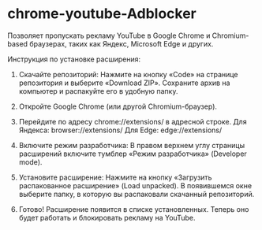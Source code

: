 # chrome-youtube-Adblocker
Позволяет пропускать рекламу YouTube в Google Chrome и Chromium-based браузерах, таких как Яндекс, Microsoft Edge и других.

Инструкция по установке расширения:

1. Скачайте репозиторий:
Нажмите на кнопку «Code» на странице репозитория и выберите «Download ZIP».
Сохраните архив на компьютер и распакуйте его в удобную папку.

2. Откройте Google Chrome (или другой Chromium-браузер).

3. Перейдите по адресу chrome://extensions/ в адресной строке.
Для Яндекса: browser://extensions/
Для Edge: edge://extensions/

4. Включите режим разработчика:
В правом верхнем углу страницы расширений включите тумблер «Режим разработчика» (Developer mode).

5. Установите расширение:
Нажмите на кнопку «Загрузить распакованное расширение» (Load unpacked).
В появившемся окне выберите папку, в которую вы распаковали скачанный репозиторий.

6. Готово! Расширение появится в списке установленных. Теперь оно будет работать и блокировать рекламу на YouTube.
